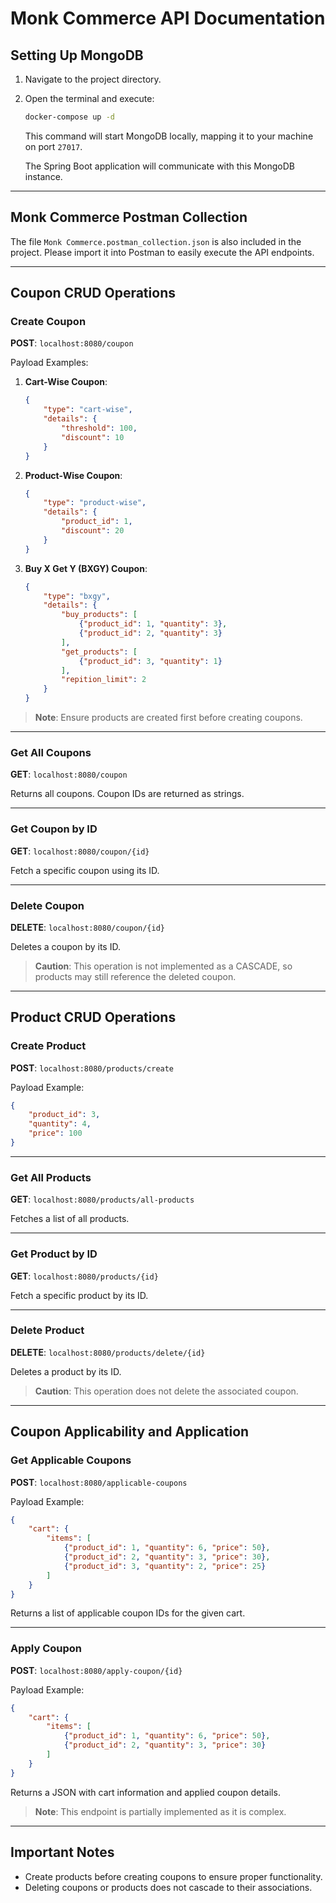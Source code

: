 # Monk Commerce API Documentation

## Setting Up MongoDB

1. Navigate to the project directory.
2. Open the terminal and execute:
   ```bash
   docker-compose up -d
   ```
   This command will start MongoDB locally, mapping it to your machine on port `27017`.

   The Spring Boot application will communicate with this MongoDB instance.

---

## Monk Commerce Postman Collection

The file `Monk Commerce.postman_collection.json` is also included in the project. Please import it into Postman to easily execute the API endpoints.

---
## Coupon CRUD Operations

### Create Coupon
**POST**: `localhost:8080/coupon`

Payload Examples:

1. **Cart-Wise Coupon**:
    ```json
    {
        "type": "cart-wise",
        "details": {
            "threshold": 100,
            "discount": 10
        }
    }
    ```

2. **Product-Wise Coupon**:
    ```json
    {
        "type": "product-wise",
        "details": {
            "product_id": 1,
            "discount": 20
        }
    }
    ```

3. **Buy X Get Y (BXGY) Coupon**:
    ```json
    {
        "type": "bxgy",
        "details": {
            "buy_products": [
                {"product_id": 1, "quantity": 3},
                {"product_id": 2, "quantity": 3}
            ],
            "get_products": [
                {"product_id": 3, "quantity": 1}
            ],
            "repition_limit": 2
        }
    }
    ```

> **Note**: Ensure products are created first before creating coupons.

---

### Get All Coupons
**GET**: `localhost:8080/coupon`

Returns all coupons. Coupon IDs are returned as strings.

---

### Get Coupon by ID
**GET**: `localhost:8080/coupon/{id}`

Fetch a specific coupon using its ID.

---

### Delete Coupon
**DELETE**: `localhost:8080/coupon/{id}`

Deletes a coupon by its ID.

> **Caution**: This operation is not implemented as a CASCADE, so products may still reference the deleted coupon.

---

## Product CRUD Operations

### Create Product
**POST**: `localhost:8080/products/create`

Payload Example:
```json
{
    "product_id": 3,
    "quantity": 4,
    "price": 100
}
```

---

### Get All Products
**GET**: `localhost:8080/products/all-products`

Fetches a list of all products.

---

### Get Product by ID
**GET**: `localhost:8080/products/{id}`

Fetch a specific product by its ID.

---

### Delete Product
**DELETE**: `localhost:8080/products/delete/{id}`

Deletes a product by its ID.

> **Caution**: This operation does not delete the associated coupon.

---

## Coupon Applicability and Application

### Get Applicable Coupons
**POST**: `localhost:8080/applicable-coupons`

Payload Example:
```json
{
    "cart": {
        "items": [
            {"product_id": 1, "quantity": 6, "price": 50}, 
            {"product_id": 2, "quantity": 3, "price": 30}, 
            {"product_id": 3, "quantity": 2, "price": 25}
        ]
    }
}
```

Returns a list of applicable coupon IDs for the given cart.

---

### Apply Coupon
**POST**: `localhost:8080/apply-coupon/{id}`

Payload Example:
```json
{
    "cart": {
        "items": [
            {"product_id": 1, "quantity": 6, "price": 50}, 
            {"product_id": 2, "quantity": 3, "price": 30}
        ]
    }
}
```

Returns a JSON with cart information and applied coupon details.

> **Note**: This endpoint is partially implemented as it is complex.

---

## Important Notes
- Create products before creating coupons to ensure proper functionality.
- Deleting coupons or products does not cascade to their associations.